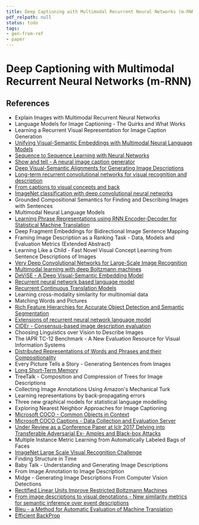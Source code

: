 ```yaml
---
title: Deep Captioning with Multimodal Recurrent Neural Networks (m-RNN)
pdf_relpath: null
status: todo
tags:
- gen-from-ref
- paper
---
```


# Deep Captioning with Multimodal Recurrent Neural Networks (m-RNN)

## References

- Explain Images with Multimodal Recurrent Neural Networks
- Language Models for Image Captioning - The Quirks and What Works
- Learning a Recurrent Visual Representation for Image Caption Generation
- [Unifying Visual-Semantic Embeddings with Multimodal Neural Language Models](./unifying-visual-semantic-embeddings-with-multimodal-neural-language-models.md)
- [Sequence to Sequence Learning with Neural Networks](./sequence-to-sequence-learning-with-neural-networks.md)
- [Show and tell - A neural image caption generator](./show-and-tell-a-neural-image-caption-generator.md)
- [Deep Visual-Semantic Alignments for Generating Image Descriptions](./deep-visual-semantic-alignments-for-generating-image-descriptions.md)
- [Long-term recurrent convolutional networks for visual recognition and description](./long-term-recurrent-convolutional-networks-for-visual-recognition-and-description.md)
- [From captions to visual concepts and back](./from-captions-to-visual-concepts-and-back.md)
- [ImageNet classification with deep convolutional neural networks](./imagenet-classification-with-deep-convolutional-neural-networks.md)
- Grounded Compositional Semantics for Finding and Describing Images with Sentences
- Multimodal Neural Language Models
- [Learning Phrase Representations using RNN Encoder-Decoder for Statistical Machine Translation](./learning-phrase-representations-using-rnn-encoder-decoder-for-statistical-machine-translation.md)
- Deep Fragment Embeddings for Bidirectional Image Sentence Mapping
- Framing Image Description as a Ranking Task - Data, Models and Evaluation Metrics (Extended Abstract)
- Learning Like a Child - Fast Novel Visual Concept Learning from Sentence Descriptions of Images
- [Very Deep Convolutional Networks for Large-Scale Image Recognition](./very-deep-convolutional-networks-for-large-scale-image-recognition.md)
- [Multimodal learning with deep Boltzmann machines](./multimodal-learning-with-deep-boltzmann-machines.md)
- [DeViSE - A Deep Visual-Semantic Embedding Model](./devise-a-deep-visual-semantic-embedding-model.md)
- [Recurrent neural network based language model](./recurrent-neural-network-based-language-model.md)
- [Recurrent Continuous Translation Models](./recurrent-continuous-translation-models.md)
- Learning cross-modality similarity for multinomial data
- Matching Words and Pictures
- [Rich Feature Hierarchies for Accurate Object Detection and Semantic Segmentation](./rich-feature-hierarchies-for-accurate-object-detection-and-semantic-segmentation.md)
- [Extensions of recurrent neural network language model](./extensions-of-recurrent-neural-network-language-model.md)
- [CIDEr - Consensus-based image description evaluation](./cider-consensus-based-image-description-evaluation.md)
- Choosing Linguistics over Vision to Describe Images
- The IAPR TC-12 Benchmark - A New Evaluation Resource for Visual Information Systems
- [Distributed Representations of Words and Phrases and their Compositionality](./distributed-representations-of-words-and-phrases-and-their-compositionality.md)
- Every Picture Tells a Story - Generating Sentences from Images
- [Long Short-Term Memory](./long-short-term-memory.md)
- TreeTalk - Composition and Compression of Trees for Image Descriptions
- Collecting Image Annotations Using Amazon's Mechanical Turk
- Learning representations by back-propagating errors
- Three new graphical models for statistical language modelling
- Exploring Nearest Neighbor Approaches for Image Captioning
- [Microsoft COCO - Common Objects in Context](./microsoft-coco-common-objects-in-context.md)
- [Microsoft COCO Captions - Data Collection and Evaluation Server](./microsoft-coco-captions-data-collection-and-evaluation-server.md)
- [Under Review as a Conference Paper at Iclr 2017 Delving into Transferable Adversarial Ex- Amples and Black-box Attacks](./under-review-as-a-conference-paper-at-iclr-2017-delving-into-transferable-adversarial-ex-amples-and-black-box-attacks.md)
- Multiple Instance Metric Learning from Automatically Labeled Bags of Faces
- [ImageNet Large Scale Visual Recognition Challenge](./imagenet-large-scale-visual-recognition-challenge.md)
- Finding Structure in Time
- Baby Talk - Understanding and Generating Image Descriptions
- From Image Annotation to Image Description
- Midge - Generating Image Descriptions From Computer Vision Detections
- [Rectified Linear Units Improve Restricted Boltzmann Machines](./rectified-linear-units-improve-restricted-boltzmann-machines.md)
- [From image descriptions to visual denotations - New similarity metrics for semantic inference over event descriptions](./from-image-descriptions-to-visual-denotations-new-similarity-metrics-for-semantic-inference-over-event-descriptions.md)
- [Bleu - a Method for Automatic Evaluation of Machine Translation](./bleu-a-method-for-automatic-evaluation-of-machine-translation.md)
- [Efficient BackProp](./efficient-backprop.md)
